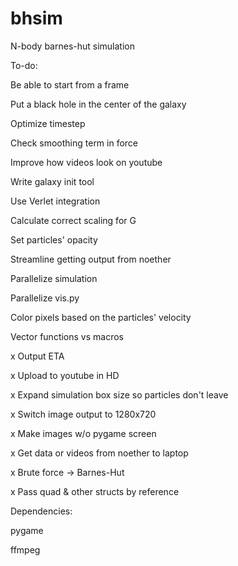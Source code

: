bhsim
=====

N-body barnes-hut simulation

To-do:

Be able to start from a frame

Put a black hole in the center of the galaxy

Optimize timestep

Check smoothing term in force

Improve how videos look on youtube

Write galaxy init tool

Use Verlet integration

Calculate correct scaling for G

Set particles' opacity

Streamline getting output from noether

Parallelize simulation

Parallelize vis.py

Color pixels based on the particles' velocity

Vector functions vs macros

x Output ETA

x Upload to youtube in HD

x Expand simulation box size so particles don't leave

x Switch image output to 1280x720

x Make images w/o pygame screen

x Get data or videos from noether to laptop

x Brute force -> Barnes-Hut

x Pass quad & other structs by reference

Dependencies:

pygame

ffmpeg
